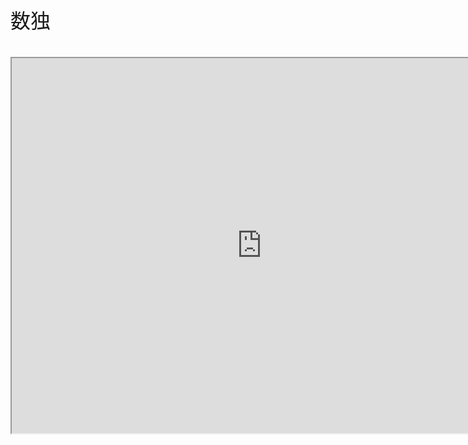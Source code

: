 <font face="Arial" size="6">数独<br><br><iframe src="https://yuki-1018.github.io/Sudoku/" width="800" height="600"></iframe>
